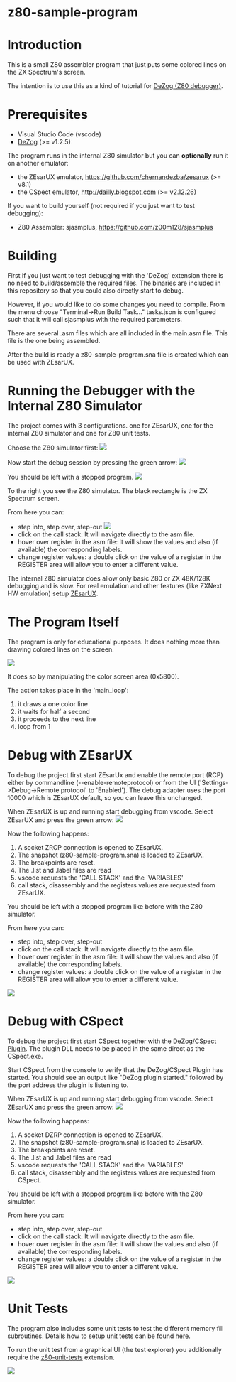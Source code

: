 # z80-sample-program

# Introduction

This is a small Z80 assembler program that just puts some colored lines on the ZX Spectrum's screen.

The intention is to use this as a kind of tutorial for [DeZog (Z80 debugger)](https://github.com/maziac/DeZog).


# Prerequisites

- Visual Studio Code (vscode)
- [DeZog](https://github.com/maziac/DeZog) (>= v1.2.5)

The program runs in the internal Z80 simulator but you can **optionally** run it on another emulator:
- the ZEsarUX emulator, https://github.com/chernandezba/zesarux  (>= v8.1)
- the CSpect emulator, http://dailly.blogspot.com  (>= v2.12.26)

If you want to build yourself (not required if you just want to test debugging): 
- Z80 Assembler: sjasmplus, https://github.com/z00m128/sjasmplus


# Building

First if you just want to test debugging with the 'DeZog' extension there is no need to build/assemble the required files.
The binaries are included in this repository so that you could also directly start to debug.

However, if you would like to do some changes you need to compile.
From the menu choose "Terminal->Run Build Task..."
tasks.json is configured such that it will call sjasmplus with the required parameters.

There are several .asm files which are all included in the main.asm file. This file is the one being assembled.

After the build is ready a z80-sample-program.sna file is created which can be used with ZEsarUX.


# Running the Debugger with the Internal Z80 Simulator

The project comes with 3 configurations. one for ZEsarUX, one for the internal Z80 simulator and one for Z80 unit tests.

Choose the Z80 simulator first:
![](documentation/images/dbg_select_zsim.jpg)

Now start the debug session by pressing the green arrow:
![](documentation/images/dbg_start_session.jpg)


You should be left with a stopped program. 
![](documentation/images/dbg_session_started.jpg)

To the right you see the Z80 simulator. The black rectangle is the ZX Spectrum screen.

From here you can:
- step into, step over, step-out
![](documentation/images/dbg_step_buttons.jpg)
- click on the call stack: It will navigate directly to the asm file.
- hover over register in the asm file: It will show the values and also (if available) the corresponding labels.
- change register values: a double click on the value of a register in the REGISTER area will allow you to enter a different value.

The internal Z80 simulator does allow only basic Z80 or ZX 48K/128K debugging and is slow.
For real emulation and other features (like ZXNext HW emulation) setup [ZEsarUX](#debug-with-zesarux).


# The Program Itself

The program is only for educational purposes. It does nothing more than drawing colored lines on the screen.

![](documentation/images/zsim_z80_sample_prg_run.gif)


It does so by manipulating the color screen area (0x5800).

The action takes place in the 'main_loop':
1. it draws a one color line
2. it waits for half a second
3. it proceeds to the next line
4. loop from 1


# Debug with ZEsarUX

To debug the project first start ZEsarUx and enable the remote port (RCP) either by commandline (--enable-remoteprotocol) or from the UI ('Settings->Debug->Remote protocol' to 'Enabled').
The debug adapter uses the port 10000 which is ZEsarUX default, so you can leave this unchanged.

When ZEsarUX is up and running start debugging from vscode.
Select ZEsarUX and press the green arrow:
![](documentation/images/dbg_select_zesarux.jpg)


Now the following happens:

1. A socket ZRCP connection is opened to ZEsarUX.
2. The snapshot (z80-sample-program.sna) is loaded to ZEsarUX.
3. The breakpoints are reset.
4. The .list and .label files are read
5. vscode requests the 'CALL STACK' and the 'VARIABLES'
6. call stack, disassembly and the registers values are requested from ZEsarUX.

You should be left with a stopped program like before with the Z80 simulator. 

From here you can:
- step into, step over, step-out
- click on the call stack: It will navigate directly to the asm file.
- hover over register in the asm file: It will show the values and also (if available) the corresponding labels.
- change register values: a double click on the value of a register in the REGISTER area will allow you to enter a different value.

![](documentation/images/zesarux_z80_sample_prg_run.gif)



# Debug with CSpect

To debug the project first start [CSpect](http://dailly.blogspot.com) together with the [DeZog/CSpect Plugin](https://github.com/maziac/DeZogPlugin).
The plugin DLL needs to be placed in the same direct as the CSpect.exe.

Start CSpect from the console to verify that the DeZog/CSpect Plugin has started. You should see an output like "DeZog plugin started." followed by the port address the plugin is listening to.

When ZEsarUX is up and running start debugging from vscode.
Select ZEsarUX and press the green arrow:
![](documentation/images/dbg_select_cspect.jpg)

Now the following happens:

1. A socket DZRP connection is opened to ZEsarUX.
2. The snapshot (z80-sample-program.sna) is loaded to ZEsarUX.
3. The breakpoints are reset.
4. The .list and .label files are read
5. vscode requests the 'CALL STACK' and the 'VARIABLES'
6. call stack, disassembly and the registers values are requested from CSpect.

You should be left with a stopped program like before with the Z80 simulator. 

From here you can:
- step into, step over, step-out
- click on the call stack: It will navigate directly to the asm file.
- hover over register in the asm file: It will show the values and also (if available) the corresponding labels.
- change register values: a double click on the value of a register in the REGISTER area will allow you to enter a different value.

![](documentation/images/cspect_z80_sample_prg_run.gif)



# Unit Tests

The program also includes some unit tests to test the different memory fill subroutines.
Details how to setup unit tests can be found [here](https://github.com/maziac/DeZog/blob/master/documentation/UnitTests.md).

To run the unit test from a graphical UI (the test explorer) you additionally require the [z80-unit-tests](https://github.com/maziac/z80-unit-tests) extension.

![](documentation/images/unittest_test_explorer.jpg)

